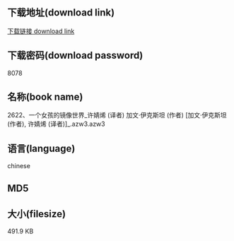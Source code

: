 ## 下载地址(download link)
[下载链接 download link](https://tutu365.netlify.app/?s=2622%E3%80%81%E4%B8%80%E4%B8%AA%E5%A5%B3%E5%AD%A9%E7%9A%84%E9%95%9C%E5%83%8F%E4%B8%96%E7%95%8C_%E8%AE%B8%E5%A9%A7%E7%83%AF+%28%E8%AF%91%E8%80%85%29+%E5%8A%A0%E6%96%87%C2%B7%E4%BC%8A%E5%85%8B%E6%96%AF%E5%9D%A6+%28%E4%BD%9C%E8%80%85%29+%5B%E5%8A%A0%E6%96%87%C2%B7%E4%BC%8A%E5%85%8B%E6%96%AF%E5%9D%A6+%28%E4%BD%9C%E8%80%85%29%2C+%E8%AE%B8%E5%A9%A7%E7%83%AF+%28%E8%AF%91%E8%80%85%29%5D_.azw3)

## 下载密码(download password)
8078

## 名称(book name)
2622、一个女孩的镜像世界_许婧烯 (译者) 加文·伊克斯坦 (作者) [加文·伊克斯坦 (作者), 许婧烯 (译者)]_.azw3.azw3

## 语言(language)
chinese

## MD5


## 大小(filesize)
491.9 KB
